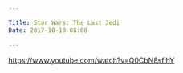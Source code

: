 ```yaml
---

Title: Star Wars: The Last Jedi
Date: 2017-10-10 06:08

---
```

https://www.youtube.com/watch?v=Q0CbN8sfihY
